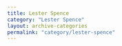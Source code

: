 ```yaml
---
title: Lester Spence
category: "Lester Spence"
layout: archive-categories
permalink: "category/lester-spence"
---
```

